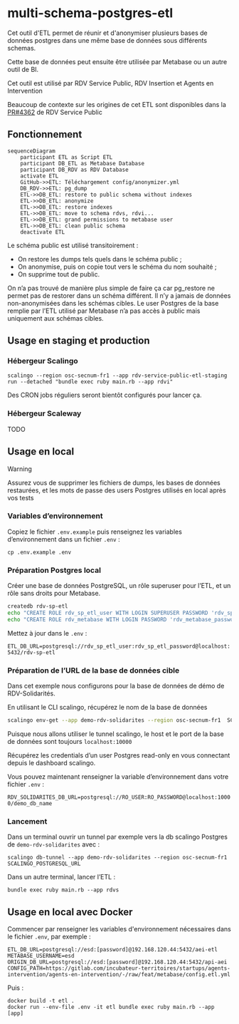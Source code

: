 # multi-schema-postgres-etl

Cet outil d'ETL permet de réunir et d'anonymiser plusieurs bases de données postgres dans une même base de données sous différents schemas.

Cette base de données peut ensuite être utilisée par Metabase ou un autre outil de BI.

Cet outil est utilisé par RDV Service Public, RDV Insertion et Agents en Intervention

Beaucoup de contexte sur les origines de cet ETL sont disponibles dans la [PR#4362](https://github.com/betagouv/rdv-service-public/pull/4362) de RDV Service Public

## Fonctionnement

```mermaid
sequenceDiagram
    participant ETL as Script ETL
    participant DB_ETL as Metabase Database
    participant DB_RDV as RDV Database
    activate ETL
    GitHub->>ETL: Téléchargement config/anonymizer.yml
    DB_RDV->>ETL: pg_dump
    ETL->>DB_ETL: restore to public schema without indexes
    ETL->>DB_ETL: anonymize
    ETL->>DB_ETL: restore indexes
    ETL->>DB_ETL: move to schema rdvs, rdvi...
    ETL->>DB_ETL: grand permissions to metabase user
    ETL->>DB_ETL: clean public schema
    deactivate ETL
```

Le schéma public est utilisé transitoirement :

- On restore les dumps tels quels dans le schéma public ;
- On anonymise, puis on copie tout vers le schéma du nom souhaité ;
- On supprime tout de public.

On n’a pas trouvé de manière plus simple de faire ça car pg_restore ne permet pas de restorer dans un schéma différent.
Il n’y a jamais de données non-anonymisées dans les schémas cibles.
Le user Postgres de la base remplie par l’ETL utilisé par Metabase n’a pas accès à public mais uniquement aux schémas cibles.

## Usage en staging et production

### Hébergeur Scalingo

```shell
scalingo --region osc-secnum-fr1 --app rdv-service-public-etl-staging run --detached "bundle exec ruby main.rb --app rdvi"
```

Des CRON jobs réguliers seront bientôt configurés pour lancer ça.

### Hébergeur Scaleway

TODO

## Usage en local

> [!WARNING]
> Assurez vous de supprimer les fichiers de dumps, les bases de données restaurées, et les mots de passe des users Postgres utilisés en local après vos tests

### Variables d’environnement

Copiez le fichier `.env.example` puis renseignez les variables d’environnement dans un fichier `.env` :

`cp .env.example .env`

### Préparation Postgres local

Créer une base de données PostgreSQL, un rôle superuser pour l’ETL, et un rôle sans droits pour Metabase.

```sh
createdb rdv-sp-etl
echo "CREATE ROLE rdv_sp_etl_user WITH LOGIN SUPERUSER PASSWORD 'rdv_sp_etl_password'" | psql -d rdv-sp-etl;
echo "CREATE ROLE rdv_metabase WITH LOGIN PASSWORD 'rdv_metabase_password'" | psql -d rdv-sp-etl;
```

Mettez à jour dans le `.env` :

`ETL_DB_URL=postgresql://rdv_sp_etl_user:rdv_sp_etl_password@localhost:5432/rdv-sp-etl`

### Préparation de l’URL de la base de données cible

Dans cet exemple nous configurons pour la base de données de démo de RDV-Solidarités.

En utilisant le CLI scalingo, récupérez le nom de la base de données

```sh
scalingo env-get --app demo-rdv-solidarites --region osc-secnum-fr1  SCALINGO_POSTGRESQL_URL | sed -E 's|.*://.*/([^?]+).*|\1|'
```

Puisque nous allons utiliser le tunnel scalingo, le host et le port de la base de données sont toujours `localhost:10000`

Récupérez les credentials d’un user Postgres read-only en vous connectant depuis le dashboard scalingo.

Vous pouvez maintenant renseigner la variable d’environnement dans votre fichier `.env` :

`RDV_SOLIDARITES_DB_URL=postgresql://RO_USER:RO_PASSWORD@localhost:10000/demo_db_name`

### Lancement

Dans un terminal ouvrir un tunnel par exemple vers la db scalingo Postgres de `demo-rdv-solidarites` avec :

```shell
scalingo db-tunnel --app demo-rdv-solidarites --region osc-secnum-fr1  SCALINGO_POSTGRESQL_URL
```

Dans un autre terminal, lancer l’ETL :

```shell
bundle exec ruby main.rb --app rdvs
```

## Usage en local avec Docker

Commencer par renseigner les variables d'environnement nécessaires dans le fichier `.env`, par exemple :

```dotenv
ETL_DB_URL=postgresql://esd:[password]@192.168.120.44:5432/aei-etl
METABASE_USERNAME=esd
ORIGIN_DB_URL=postgresql://esd:[password]@192.168.120.44:5432/api-aei
CONFIG_PATH=https://gitlab.com/incubateur-territoires/startups/agents-intervention/agents-en-intervention/-/raw/feat/metabase/config.etl.yml
```

Puis :

```shell
docker build -t etl .
docker run --env-file .env -it etl bundle exec ruby main.rb --app [app]
```
